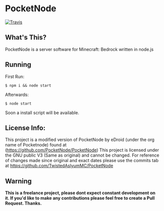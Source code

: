 # PocketNode
[![Travis](https://img.shields.io/travis/TwistedAslyumMC/PocketNode/master-1.5.svg?style=for-the-badge)](https://travis-ci.org/TwistedAslyumMC/PocketNode)

## What's This?
PocketNode is a server software for Minecraft: Bedrock written in node.js

## Running
First Run:
```
$ npm i && node start
```

Afterwards:
```
$ node start
```

Soon a install script will be available.

## License Info:
This project is a modified version of PocketNode by eDroid (under the org name of Pocketnode) found at (https://github.com/PocketNode/PocketNode) 
This project is licensed under the GNU public V3 (Same as original) and cannot be changed.
For reference of changes made since original and exact dates please use the commits tab at https://github.com/TwistedAslyumMC/PocketNode

## Warning
**This is a freelance project, please dont expect constant development on it. If you'd like to make any contributions please feel free to create a Pull Request. Thanks.**